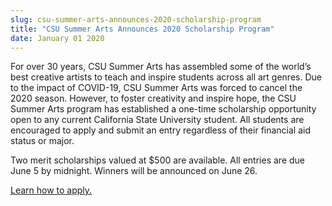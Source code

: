 ```yaml
---
slug: csu-summer-arts-announces-2020-scholarship-program
title: "CSU Summer Arts Announces 2020 Scholarship Program"
date: January 01 2020
---
```


 
<p>
  For over 30 years, CSU Summer Arts has assembled some of the world’s best
  creative artists to teach and inspire students across all art genres. Due to
  the impact of COVID-19, CSU Summer Arts was forced to cancel the 2020 season.
  However, to foster creativity and inspire hope, the CSU Summer Arts program
  has established a one-time scholarship opportunity open to any current
  California State University student. All students are encouraged to apply and
  submit an entry regardless of their financial aid status or major.
</p>
<p>
  Two merit scholarships valued at $500 are available. All entries are due June
  5 by midnight. Winners will be announced on June 26.
</p>
<p>
  <a href="https://www.facebook.com/CSUSummerArts/posts/10157130206658038"
    >Learn how to apply.</a
  >
</p>
 
